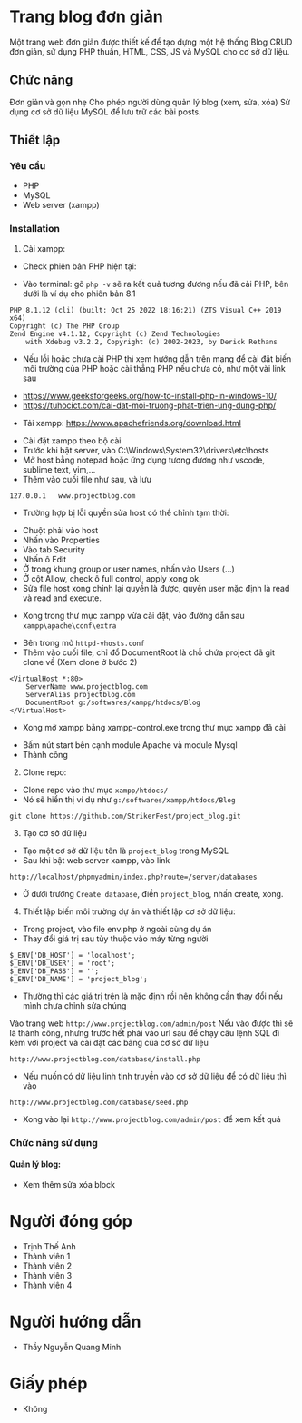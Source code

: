 # Trang blog đơn giản
Một trang web đơn giản được thiết kế để tạo dựng một hệ thống Blog CRUD đơn giản, sử dụng PHP thuần, HTML, CSS, JS và MySQL cho cơ sở dữ liệu.

## Chức năng
Đơn giản và gọn nhẹ
Cho phép người dùng quản lý blog (xem, sửa, xóa)
Sử dụng cơ sở dữ liệu MySQL để lưu trữ các bài posts.

## Thiết lập
### Yêu cầu
- PHP
- MySQL
- Web server (xampp)

### Installation

1. Cài xampp:
- Check phiên bản PHP hiện tại:
+ Vào terminal: gõ `php -v` sẽ ra kết quả tương đương nếu đã cài PHP, bên dưới là ví dụ cho phiên bản 8.1

```
PHP 8.1.12 (cli) (built: Oct 25 2022 18:16:21) (ZTS Visual C++ 2019 x64)
Copyright (c) The PHP Group
Zend Engine v4.1.12, Copyright (c) Zend Technologies
    with Xdebug v3.2.2, Copyright (c) 2002-2023, by Derick Rethans    
```

- Nếu lỗi hoặc chưa cài PHP thì xem hướng dẫn trên mạng để cài đặt biến môi trường của PHP hoặc cài thẳng PHP nếu chưa có, như một vài link sau
+ https://www.geeksforgeeks.org/how-to-install-php-in-windows-10/
+ https://tuhocict.com/cai-dat-moi-truong-phat-trien-ung-dung-php/

- Tải xampp: https://www.apachefriends.org/download.html
+ Cài đặt xampp theo bộ cài
+ Trước khi bật server, vào C:\Windows\System32\drivers\etc\hosts
+ Mở host bằng notepad hoặc ứng dụng tương đương như vscode, sublime text, vim,...
+ Thêm vào cuối file như sau, và lưu
```
127.0.0.1   www.projectblog.com
```
- Trường hợp bị lỗi quyền sửa host có thể chỉnh tạm thời:
+ Chuột phải vào host
+ Nhấn vào Properties
+ Vào tab Security
+ Nhấn ô Edit
+ Ở trong khung group or user names, nhấn vào Users (...)
+ Ở cột Allow, check ô full control, apply xong ok.
+ Sửa file host xong chỉnh lại quyền là được, quyền user mặc định là read và read and execute.

- Xong trong thư mục xampp vừa cài đặt, vào đường dẫn sau `xampp\apache\conf\extra`
+ Bên trong mở `httpd-vhosts.conf`
+ Thêm vào cuối file, chỉ đổ DocumentRoot là chỗ chứa project đã git clone về (Xem clone ở bước 2)
```
<VirtualHost *:80>
    ServerName www.projectblog.com
    ServerAlias projectblog.com
    DocumentRoot g:/softwares/xampp/htdocs/Blog
</VirtualHost>
```

- Xong mở xampp bằng xampp-control.exe trong thư mục xampp đã cài
+ Bấm nút start bên cạnh module Apache và module Mysql
+ Thành công

2. Clone repo:
- Clone repo vào thư mục `xampp/htdocs/`
- Nó sẽ hiển thị ví dụ như `g:/softwares/xampp/htdocs/Blog`

```
git clone https://github.com/StrikerFest/project_blog.git
```

3. Tạo cơ sở dữ liệu
- Tạo một cơ sở dữ liệu tên là `project_blog` trong MySQL
- Sau khi bật web server xampp, vào link 
```
http://localhost/phpmyadmin/index.php?route=/server/databases
```
- Ở dưới trường `Create database`, điền `project_blog`, nhấn create, xong.

4. Thiết lập biến môi trường dự án và thiết lập cơ sở dữ liệu:
- Trong project, vào file env.php ở ngoài cùng dự án
- Thay đổi giá trị sau tùy thuộc vào máy từng người
```
$_ENV['DB_HOST'] = 'localhost';
$_ENV['DB_USER'] = 'root';
$_ENV['DB_PASS'] = '';
$_ENV['DB_NAME'] = 'project_blog';
```
- Thường thì các giá trị trên là mặc định rồi nên không cần thay đổi nếu mình chưa chỉnh sửa chúng

Vào trang web `http://www.projectblog.com/admin/post`
Nếu vào được thì sẽ là thành công, nhưng trước hết phải vào url sau để chạy câu lệnh SQL đi kèm với project và cài đặt các bảng của cơ sở dữ liệu
```
http://www.projectblog.com/database/install.php
```

- Nếu muốn có dữ liệu linh tinh truyền vào cơ sở dữ liệu để có dữ liệu thì vào
```
http://www.projectblog.com/database/seed.php
```

- Xong vào lại `http://www.projectblog.com/admin/post` để xem kết quả

### Chức năng sử dụng

#### Quản lý blog:
- Xem thêm sửa xóa block

# Người đóng góp
- Trịnh Thế Anh
- Thành viên 1
- Thành viên 2
- Thành viên 3
- Thành viên 4

# Người hướng dẫn
- Thầy Nguyễn Quang Minh

# Giấy phép
- Không